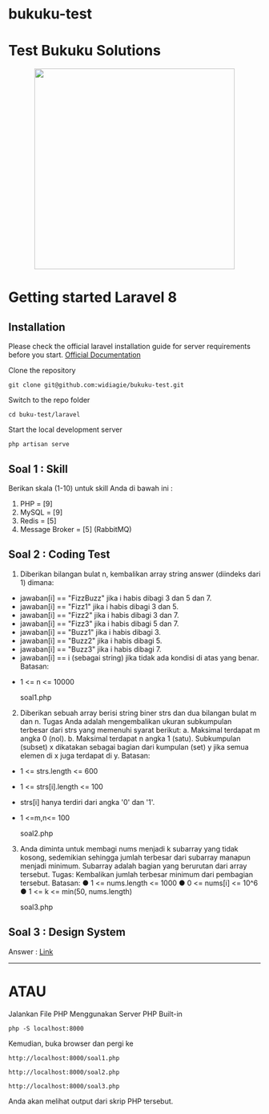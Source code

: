 # bukuku-test
Test Bukuku Solutions
=====================

<p align="center"><a href="https://laravel.com" target="_blank"><img src="https://raw.githubusercontent.com/laravel/art/master/logo-lockup/5%20SVG/2%20CMYK/1%20Full%20Color/laravel-logolockup-cmyk-red.svg" width="400"></a></p>


# Getting started Laravel 8

## Installation

Please check the official laravel installation guide for server requirements before you start. [Official Documentation](https://laravel.com/docs/8.x/installation)

Clone the repository

    git clone git@github.com:widiagie/bukuku-test.git

Switch to the repo folder

    cd buku-test/laravel

Start the local development server

    php artisan serve




Soal 1 : Skill
---------------------
Berikan skala (1-10) untuk skill Anda di bawah ini :
1. PHP      =   [9]
2. MySQL    =   [9]
3. Redis    =   [5]
4. Message Broker =  [5] (RabbitMQ)


Soal 2 : Coding Test
---------------------
1. Diberikan bilangan bulat n, kembalikan array string answer (diindeks dari 1) dimana:
- jawaban[i] == "FizzBuzz" jika i habis dibagi 3 dan 5 dan 7. 
- jawaban[i] == "Fizz1" jika i habis dibagi 3 dan 5. 
- jawaban[i] == "Fizz2" jika i habis dibagi 3 dan 7. 
- jawaban[i] == "Fizz3" jika i habis dibagi 5 dan 7. 
- jawaban[i] == "Buzz1" jika i habis dibagi 3.
- jawaban[i] == "Buzz2" jika i habis dibagi 5.
- jawaban[i] == "Buzz3" jika i habis dibagi 7.
- jawaban[i] == i (sebagai string) jika tidak ada kondisi di atas yang benar.
Batasan:
* 1 <= n <= 10000

    soal1.php


2.  Diberikan sebuah array berisi string biner strs dan dua bilangan bulat m dan n. 
Tugas Anda adalah mengembalikan ukuran subkumpulan terbesar dari strs yang memenuhi syarat berikut:
a. Maksimal terdapat m angka 0 (nol).
b. Maksimal terdapat n angka 1 (satu).
Subkumpulan (subset) x dikatakan sebagai bagian dari kumpulan (set) y jika semua elemen di x juga terdapat di y.
Batasan:
* 1 <= strs.length <= 600
* 1 <= strs[i].length <= 100
* strs[i] hanya terdiri dari angka '0' dan '1'.
* 1 <=m,n<= 100

    soal2.php


3. Anda diminta untuk membagi nums menjadi k subarray yang tidak kosong,
sedemikian sehingga jumlah terbesar dari subarray manapun menjadi minimum.
Subarray adalah bagian yang berurutan dari array tersebut.
Tugas: Kembalikan jumlah terbesar minimum dari pembagian tersebut.
Batasan:
● 1 <= nums.length <= 1000
● 0 <= nums[i] <= 10^6
● 1 <= k <= min(50, nums.length)

    soal3.php


Soal 3 : Design System
---------------------
Answer : [Link](https://drive.google.com/file/d/1-Pav6Ef0B8iRdBCS9oAhfjErzPlhaNUO/view?usp=sharing)


---------------------

<H1>ATAU</H1>


Jalankan File PHP Menggunakan Server PHP Built-in

    php -S localhost:8000

Kemudian, buka browser dan pergi ke 

    http://localhost:8000/soal1.php 

    http://localhost:8000/soal2.php

    http://localhost:8000/soal3.php

Anda akan melihat output dari skrip PHP tersebut.

